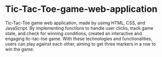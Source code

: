 # Tic-Tac-Toe-game-web-application

Tic-Tac-Toe game web application, made by usimg HTML, CSS, and JavaScript. By implementing functions to handle user clicks, track game state, and check for winning conditions, created an interactive and engaging tic-tac-toe game. With these technologies and functionalities, users can play against each other, aiming to get three markers in a row to win the game.

